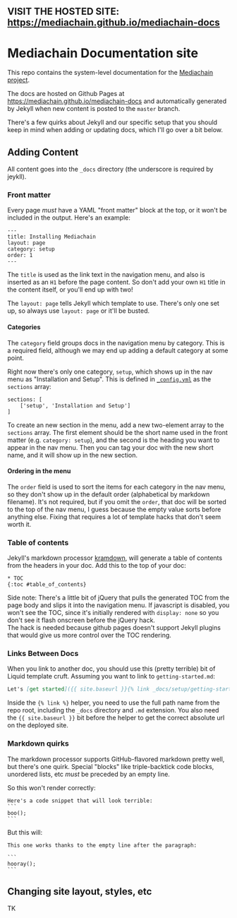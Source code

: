 VISIT THE HOSTED SITE: https://mediachain.github.io/mediachain-docs 
----
# Mediachain Documentation site

This repo contains the system-level documentation for the
[Mediachain project](https://www.mediachain.io).

The docs are hosted on Github Pages at https://mediachain.github.io/mediachain-docs and automatically generated by Jekyll when new content is
posted to the `master` branch.

There's a few quirks about Jekyll and our specific setup that you should keep in mind when adding
or updating docs, which I'll go over a bit below.

## Adding Content

All content goes into the `_docs` directory (the underscore is required by jeykll).  

### Front matter

Every page *must* have a YAML "front matter" block at the top, or it won't be included in the
output.  Here's an example:

```
---
title: Installing Mediachain
layout: page
category: setup
order: 1
---
```

The `title` is used as the link text in the navigation menu, and also is inserted as an `H1`
before the page content.  So don't add your own `H1` title in the content itself, or you'll end
up with two!

The `layout: page` tells Jekyll which template to use.  There's only one set up, so always use
`layout: page` or it'll be busted.

#### Categories

The `category` field groups docs in the navigation menu by category.  This is a required field,
although we may end up adding a default category at some point.

Right now there's only one category, `setup`, which shows up in the nav menu as
"Installation and Setup".  This is defined in [`_config.yml`](./_config.yml) as the
`sections` array:

```
sections: [
    ['setup', 'Installation and Setup']
]
```

To create an new section in the menu, add a new two-element array to the `sections` array.
The first element should be the short name used in the front matter (e.g. `category: setup`),
and the second is the heading you want to appear in the nav menu.  Then you can tag your doc
with the new short name, and it will show up in the new section.

#### Ordering in the menu
The `order` field is used to sort the items for each category in the nav menu, so they don't show
up in the default order (alphabetical by markdown filename).  It's not required, but if you omit
the `order`, that doc will be sorted to the top of the nav menu, I guess because the empty value
sorts before anything else.  Fixing that requires a lot of template hacks that don't seem worth it.

### Table of contents

Jekyll's markdown processor [kramdown](https://kramdown.gettalong.org/), will generate a table of
contents from the headers in your doc.  Add this to the top of your doc:

```
* TOC
{:toc #table_of_contents}
```

Side note: There's a little bit of jQuery that pulls the generated TOC from the page body and
slips it into the navigation menu.  If javascript is disabled, you won't see the TOC, since it's
initially rendered with `display: none` so you don't see it flash onscreen before the jQuery hack.  
The hack is needed because github pages doesn't support Jekyll plugins that would give us more
control over the TOC rendering.

### Links Between Docs

When you link to another doc, you should use this (pretty terrible) bit of Liquid template cruft.
Assuming you want to link to `getting-started.md`:

```markdown
Let's [get started]({{ site.baseurl }}{% link _docs/setup/getting-started.md %})
```

Inside the `{% link %}` helper, you need to use the full path name from the repo root, including
the `_docs` directory and `.md` extension. You also need the `{{ site.baseurl }}` bit before the
helper to get the correct absolute url on the deployed site.

### Markdown quirks

The markdown processor supports GitHub-flavored markdown pretty well, but there's one quirk.
Special "blocks" like triple-backtick code blocks, unordered lists, etc *must* be preceded by an
empty line.

So this won't render correctly:

    Here's a code snippet that will look terrible:
    ```
    boo();
    ```

But this will:

    This one works thanks to the empty line after the paragraph:
    
    ```
    hooray();
    ```

## Changing site layout, styles, etc

TK
